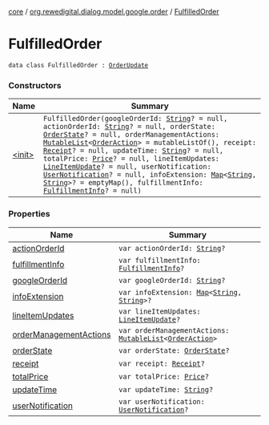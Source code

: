 [core](../../index.md) / [org.rewedigital.dialog.model.google.order](../index.md) / [FulfilledOrder](./index.md)

# FulfilledOrder

`data class FulfilledOrder : `[`OrderUpdate`](../-order-update/index.md)

### Constructors

| Name | Summary |
|---|---|
| [&lt;init&gt;](-init-.md) | `FulfilledOrder(googleOrderId: `[`String`](https://kotlinlang.org/api/latest/jvm/stdlib/kotlin/-string/index.html)`? = null, actionOrderId: `[`String`](https://kotlinlang.org/api/latest/jvm/stdlib/kotlin/-string/index.html)`? = null, orderState: `[`OrderState`](../-order-state/index.md)`? = null, orderManagementActions: `[`MutableList`](https://kotlinlang.org/api/latest/jvm/stdlib/kotlin.collections/-mutable-list/index.html)`<`[`OrderAction`](../-order-action/index.md)`> = mutableListOf(), receipt: `[`Receipt`](../-receipt/index.md)`? = null, updateTime: `[`String`](https://kotlinlang.org/api/latest/jvm/stdlib/kotlin/-string/index.html)`? = null, totalPrice: `[`Price`](../-price/index.md)`? = null, lineItemUpdates: `[`LineItemUpdate`](../-line-item-update/index.md)`? = null, userNotification: `[`UserNotification`](../-user-notification/index.md)`? = null, infoExtension: `[`Map`](https://kotlinlang.org/api/latest/jvm/stdlib/kotlin.collections/-map/index.html)`<`[`String`](https://kotlinlang.org/api/latest/jvm/stdlib/kotlin/-string/index.html)`, `[`String`](https://kotlinlang.org/api/latest/jvm/stdlib/kotlin/-string/index.html)`>? = emptyMap(), fulfillmentInfo: `[`FulfillmentInfo`](../-fulfillment-info/index.md)`? = null)` |

### Properties

| Name | Summary |
|---|---|
| [actionOrderId](action-order-id.md) | `var actionOrderId: `[`String`](https://kotlinlang.org/api/latest/jvm/stdlib/kotlin/-string/index.html)`?` |
| [fulfillmentInfo](fulfillment-info.md) | `var fulfillmentInfo: `[`FulfillmentInfo`](../-fulfillment-info/index.md)`?` |
| [googleOrderId](google-order-id.md) | `var googleOrderId: `[`String`](https://kotlinlang.org/api/latest/jvm/stdlib/kotlin/-string/index.html)`?` |
| [infoExtension](info-extension.md) | `var infoExtension: `[`Map`](https://kotlinlang.org/api/latest/jvm/stdlib/kotlin.collections/-map/index.html)`<`[`String`](https://kotlinlang.org/api/latest/jvm/stdlib/kotlin/-string/index.html)`, `[`String`](https://kotlinlang.org/api/latest/jvm/stdlib/kotlin/-string/index.html)`>?` |
| [lineItemUpdates](line-item-updates.md) | `var lineItemUpdates: `[`LineItemUpdate`](../-line-item-update/index.md)`?` |
| [orderManagementActions](order-management-actions.md) | `var orderManagementActions: `[`MutableList`](https://kotlinlang.org/api/latest/jvm/stdlib/kotlin.collections/-mutable-list/index.html)`<`[`OrderAction`](../-order-action/index.md)`>` |
| [orderState](order-state.md) | `var orderState: `[`OrderState`](../-order-state/index.md)`?` |
| [receipt](receipt.md) | `var receipt: `[`Receipt`](../-receipt/index.md)`?` |
| [totalPrice](total-price.md) | `var totalPrice: `[`Price`](../-price/index.md)`?` |
| [updateTime](update-time.md) | `var updateTime: `[`String`](https://kotlinlang.org/api/latest/jvm/stdlib/kotlin/-string/index.html)`?` |
| [userNotification](user-notification.md) | `var userNotification: `[`UserNotification`](../-user-notification/index.md)`?` |
